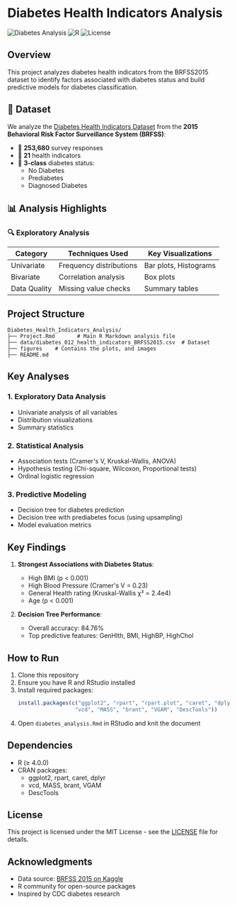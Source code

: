 # Diabetes Health Indicators Analysis

![Diabetes Analysis](https://img.shields.io/badge/analysis-health%20indicators-blue)
![R](https://img.shields.io/badge/language-R-276DC3)
![License](https://img.shields.io/badge/license-MIT-green)

## Overview

This project analyzes diabetes health indicators from the BRFSS2015 dataset to identify factors associated with diabetes status and build predictive models for diabetes classification.


## 📂 Dataset

We analyze the [Diabetes Health Indicators Dataset](https://www.kaggle.com/datasets/alexteboul/diabetes-health-indicators-dataset) from the **2015 Behavioral Risk Factor Surveillance System (BRFSS)**:

- 📌 **253,680** survey responses
- 📌 **21** health indicators
- 📌 **3-class** diabetes status:
  - No Diabetes
  - Prediabetes 
  - Diagnosed Diabetes

## 📊 Analysis Highlights

### 🔍 Exploratory Analysis
| Category       | Techniques Used          | Key Visualizations          |
|----------------|-------------------------|----------------------------|
| Univariate     | Frequency distributions | Bar plots, Histograms      |
| Bivariate      | Correlation analysis    | Box plots        |
| Data Quality   | Missing value checks    | Summary tables             |


## Project Structure

```
Diabetes_Health_Indicators_Analysis/
├── Project.Rmd       # Main R Markdown analysis file
├── data/diabetes_012_health_indicators_BRFSS2015.csv  # Dataset
├── figures    # Contains the plots, and images 
├── README.md
```

## Key Analyses

### 1. Exploratory Data Analysis
- Univariate analysis of all variables
- Distribution visualizations
- Summary statistics

### 2. Statistical Analysis
- Association tests (Cramer's V, Kruskal-Wallis, ANOVA)
- Hypothesis testing (Chi-square, Wilcoxon, Proportional tests)
- Ordinal logistic regression

### 3. Predictive Modeling
- Decision tree for diabetes prediction
- Decision tree with prediabetes focus (using upsampling)
- Model evaluation metrics

## Key Findings

1. **Strongest Associations with Diabetes Status**:
   - High BMI (p < 0.001)
   - High Blood Pressure (Cramer's V = 0.23)
   - General Health rating (Kruskal-Wallis χ² = 2.4e4)
   - Age (p < 0.001)

2. **Decision Tree Performance**:
   - Overall accuracy: 84.76%
   - Top predictive features: GenHlth, BMI, HighBP, HighChol

## How to Run

1. Clone this repository
2. Ensure you have R and RStudio installed
3. Install required packages:
   ```r
   install.packages(c("ggplot2", "rpart", "rpart.plot", "caret", "dplyr", 
                     "vcd", "MASS", "brant", "VGAM", "DescTools"))
   ```
4. Open `diabetes_analysis.Rmd` in RStudio and knit the document

## Dependencies

- R (≥ 4.0.0)
- CRAN packages:
  - ggplot2, rpart, caret, dplyr
  - vcd, MASS, brant, VGAM
  - DescTools

## License

This project is licensed under the MIT License - see the [LICENSE](LICENSE) file for details.

## Acknowledgments

- Data source: [BRFSS 2015 on Kaggle](https://www.kaggle.com/datasets/alexteboul/diabetes-health-indicators-dataset)
- R community for open-source packages
- Inspired by CDC diabetes research
